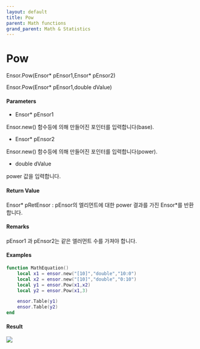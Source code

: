 ```yaml
---
layout: default
title: Pow
parent: Math functions
grand_parent: Math & Statistics
---
```


# Pow

Ensor.Pow\(Ensor\* pEnsor1,Ensor\* pEnsor2\)

Ensor.Pow\(Ensor\* pEnsor1,double dValue\)

#### Parameters

* Ensor\* pEnsor1

Ensor.new\(\) 함수등에 의해 만들어진 포인터를 입력합니다\(base\).

* Ensor\* pEnsor2

Ensor.new\(\) 함수등에 의해 만들어진 포인터를 입력합니다\(power\).

* double dValue

power 값을 입력합니다.

#### Return Value

Ensor\* pRetEnsor : pEnsor의 엘리먼트에 대한 power 결과를 가진 Ensor\*를 반환합니다.

#### Remarks

pEnsor1 과 pEnsor2는 같은 엘러먼트 수를 가져야 합니다.

#### Examples

```lua
function MathEquation()
	local x1 = ensor.new("[10]","double","10:0")
	local x2 = ensor.new("[10]","double","0:10")
	local y1 = ensor.Pow(x1,x2)
	local y2 = ensor.Pow(x1,3)

	ensor.Table(y1)
	ensor.Table(y2)
end
```

#### Result

![](/MathAPI/PowResult.png)

